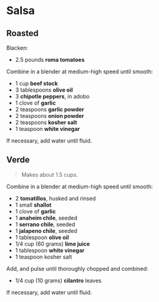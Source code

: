 # Salsa

## Roasted

Blacken:

- 2.5 pounds **roma tomatoes**

Combine in a blender at medium-high speed until smooth:

- 1 cup **beef stock**
- 3 tablespoons **olive oil**
- 3 **chipotle peppers**, in adobo
- 1 clove of **garlic**
- 2 teaspoons **garlic powder**
- 2 teaspoons **onion powder**
- 2 teaspoons **kosher salt**
- 1 teaspoon **white vinegar**

If necessary, add water until fluid.

## Verde

> Makes about 1.5 cups.

Combine in a blender at medium-high speed until smooth:

- 2 **tomatillos**, husked and rinsed
- 1 small **shallot**
- 1 clove of **garlic**
- 1 **anaheim chile**, seeded
- 1 **serrano chile**, seeded
- 1 **jalapeno chile**, seeded
- 1 tablespoon **olive oil**
- 1/4 cup (60 grams) **lime juice**
- 1 tablespoon **white vinegar**
- 1 teaspoon kosher salt

Add, and pulse until thoroughly chopped and combined:

- 1/4 cup (10 grams) **cilantro** leaves

If necessary, add water until fluid.
